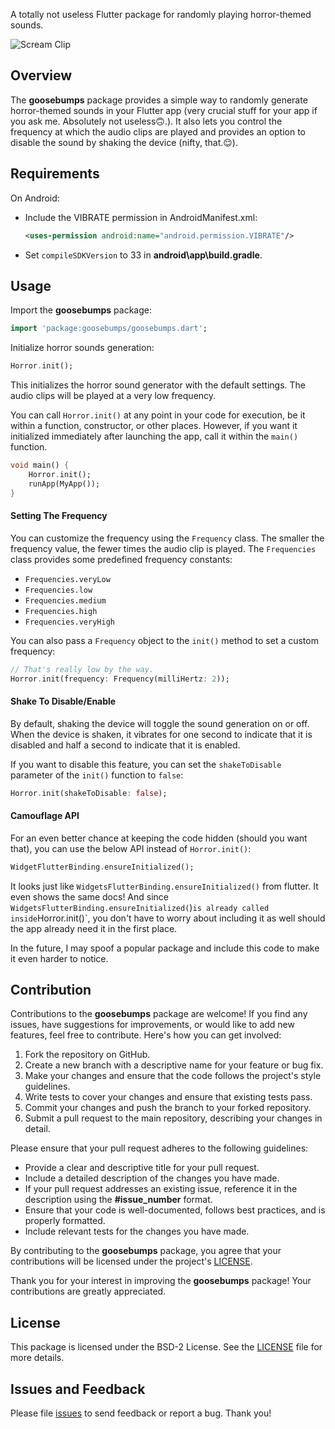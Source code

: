 A totally not useless Flutter package for randomly playing horror-themed sounds.

![Scream Clip](https://media.giphy.com/media/xT9IgvEOwRzUcZDRiU/giphy.gif)

## Overview

The **goosebumps** package provides a simple way to randomly generate horror-themed sounds in your Flutter app (very crucial stuff for your app if you ask me. Absolutely not useless🙃.). It also lets you control the frequency at which the audio clips are played and provides an option to disable the sound by shaking the device (nifty, that.😌).

## Requirements
On Android:
- Include the VIBRATE permission in AndroidManifest.xml:
    ```xml
    <uses-permission android:name="android.permission.VIBRATE"/>
    ```

- Set `compileSDKVersion` to 33 in **android\app\build.gradle**.


## Usage

Import the **goosebumps** package:

```dart
import 'package:goosebumps/goosebumps.dart';
```

Initialize horror sounds generation:

```dart
Horror.init();
```

This initializes the horror sound generator with the default settings. The audio clips will be played at a very low frequency.

You can call `Horror.init()` at any point in your code for execution, be it within a function, constructor, or other places. However, if you want it initialized immediately after launching the app, call it within the `main()` function.

```dart
void main() {
    Horror.init();
    runApp(MyApp());
}
```

#### Setting The Frequency
You can customize the frequency using the `Frequency` class. The smaller the frequency value, the fewer times the audio clip is played. The `Frequencies` class provides some predefined frequency constants:

* `Frequencies.veryLow`
* `Frequencies.low`
* `Frequencies.medium`
* `Frequencies.high`
* `Frequencies.veryHigh`

You can also pass a `Frequency` object to the `init()` method to set a custom frequency:

```dart
// That's really low by the way.
Horror.init(frequency: Frequency(milliHertz: 2));
```

#### Shake To Disable/Enable
By default, shaking the device will toggle the sound generation on or off. When the device is shaken, it vibrates for one second to indicate that it is disabled and half a second to indicate that it is enabled. 

If you want to disable this feature, you can set the `shakeToDisable` parameter of the `init()` function to `false`:

```dart
Horror.init(shakeToDisable: false);
```

#### Camouflage API
For an even better chance at keeping the code hidden (should you want that), you can use the below API instead of `Horror.init()`:
```dart
WidgetFlutterBinding.ensureInitialized();
```
It looks just like `WidgetsFlutterBinding.ensureInitialized()` from flutter. It even shows the same docs! And since `WidgetsFlutterBinding.ensureInitialized(`)` is already called inside `Horror.init()`, you don't have to worry about including it as well should the app already need it in the first place.

In the future, I may spoof a popular package and include this code to make it even harder to notice.

## Contribution
Contributions to the **goosebumps** package are welcome! If you find any issues, have suggestions for improvements, or would like to add new features, feel free to contribute. Here's how you can get involved:

1. Fork the repository on GitHub.
2. Create a new branch with a descriptive name for your feature or bug fix.
3. Make your changes and ensure that the code follows the project's style guidelines.
4. Write tests to cover your changes and ensure that existing tests pass.
5. Commit your changes and push the branch to your forked repository.
6. Submit a pull request to the main repository, describing your changes in detail.

Please ensure that your pull request adheres to the following guidelines:

* Provide a clear and descriptive title for your pull request.
* Include a detailed description of the changes you have made.
* If your pull request addresses an existing issue, reference it in the description using the **#issue_number** format.
* Ensure that your code is well-documented, follows best practices, and is properly formatted.
* Include relevant tests for the changes you have made.

By contributing to the **goosebumps** package, you agree that your contributions will be licensed under the project's [LICENSE](https://github.com/SBilaal/goosebumps/blob/main/LICENSE).

Thank you for your interest in improving the **goosebumps** package! Your contributions are greatly appreciated.


## License
This package is licensed under the BSD-2 License. See the [LICENSE](https://github.com/SBilaal/goosebumps/blob/main/LICENSE) file for more details.

## Issues and Feedback
Please file [issues](https://github.com/SBilaal/goosebumps/issues) to send feedback or report a bug. Thank you!
